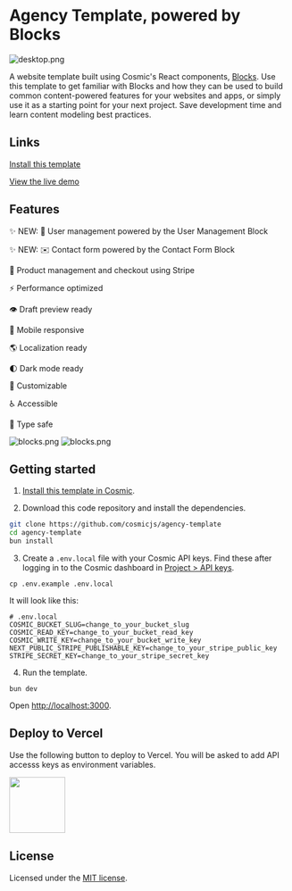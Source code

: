 # Agency Template, powered by Blocks

![desktop.png](https://imgix.cosmicjs.com/69313380-b156-11ee-9844-f9a09795e2a3-desktop.png)

A website template built using Cosmic's React components, [Blocks](https://blocks.cosmicjs.com). Use this template to get familiar with Blocks and how they can be used to build common content-powered features for your websites and apps, or simply use it as a starting point for your next project. Save development time and learn content modeling best practices.

## Links

[Install this template](https://www.cosmicjs.com/marketplace/templates/agency)

[View the live demo](https://cosmic-agency-template.vercel.app/)

## Features

✨ NEW: 👤 User management powered by the User Management Block

✨ NEW: ✉️ Contact form powered by the Contact Form Block

🛒 Product management and checkout using Stripe

⚡️ Performance optimized

👁 Draft preview ready

📱 Mobile responsive

🌎 Localization ready

🌓 Dark mode ready

🔧 Customizable

♿️ Accessible

🦺 Type safe

![blocks.png](https://imgix.cosmicjs.com/271670f0-b156-11ee-9844-f9a09795e2a3-blocks.png)
![blocks.png](https://imgix.cosmicjs.com/0bf19f40-b16d-11ee-9844-f9a09795e2a3-blocks.png)

## Getting started

1. [Install this template in Cosmic](https://www.cosmicjs.com/marketplace/templates/agency).

2. Download this code repository and install the dependencies.

```bash
git clone https://github.com/cosmicjs/agency-template
cd agency-template
bun install
```

3. Create a `.env.local` file with your Cosmic API keys. Find these after logging in to the Cosmic dashboard in [Project > API keys](https://app.cosmicjs.com/?redirect_to=?highlight=api-keys).

```
cp .env.example .env.local
```

It will look like this:

```
# .env.local
COSMIC_BUCKET_SLUG=change_to_your_bucket_slug
COSMIC_READ_KEY=change_to_your_bucket_read_key
COSMIC_WRITE_KEY=change_to_your_bucket_write_key
NEXT_PUBLIC_STRIPE_PUBLISHABLE_KEY=change_to_your_stripe_public_key
STRIPE_SECRET_KEY=change_to_your_stripe_secret_key
```

4. Run the template.

```
bun dev
```

Open [http://localhost:3000](http://localhost:3000).

## Deploy to Vercel

Use the following button to deploy to Vercel. You will be asked to add API accesss keys as environment variables.

<a href="https://vercel.com/import/git?c=1&s=https://github.com/cosmicjs/agency-template&env=COSMIC_BUCKET_SLUG,COSMIC_READ_KEY,COSMIC_WRITE_KEY" rel="noopener noreferrer" target="_blank"><img src="https://cdn.cosmicjs.com/d3f0d5e0-c064-11ea-9a05-6f8a16b0b14c-deploy-to-vercel.svg" style="width: 100px;" class="fr-fic fr-dib fr-fil"></a>

## License

Licensed under the [MIT license](https://github.com/cosmicjs/agency-template/blob/main/LICENSE).
